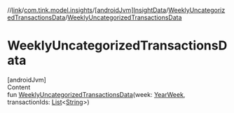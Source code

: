 //[link](../../../index.md)/[com.tink.model.insights](../../index.md)/[[androidJvm]InsightData](../index.md)/[WeeklyUncategorizedTransactionsData](index.md)/[WeeklyUncategorizedTransactionsData](-weekly-uncategorized-transactions-data.md)



# WeeklyUncategorizedTransactionsData  
[androidJvm]  
Content  
fun [WeeklyUncategorizedTransactionsData](-weekly-uncategorized-transactions-data.md)(week: [YearWeek](../../../com.tink.model.time/[android-jvm]-year-week/index.md), transactionIds: [List](https://kotlinlang.org/api/latest/jvm/stdlib/kotlin.collections/-list/index.html)<[String](https://kotlinlang.org/api/latest/jvm/stdlib/kotlin/-string/index.html)>)  



